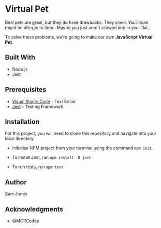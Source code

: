 # Virtual Pet

Real pets are great, but they do have drawbacks. They smell. Your mum might be allergic to them. Maybe you just aren't allowed one in your flat.

To solve these problems, we're going to make our own <strong>JavaScript Virtual Pet</strong>.

## Built With

*  Node.js
*  Jest

## Prerequisites

* [Visual Studio Code](https://code.visualstudio.com/docs/) - Text Editor
* [Jest](https://jestjs.io/docs/en/getting-started) - Testing Framework

## Installation

For this project, you will need to clone this repository and navigate into your local directory. 

* Initialise NPM project from your terminal using the command ```npm init```.

* To install Jest, run ```npm install -D jest```

* To run tests, run ```npm test```

## Author

Sam Jones

## Acknowledgments

* @MCRCodes
